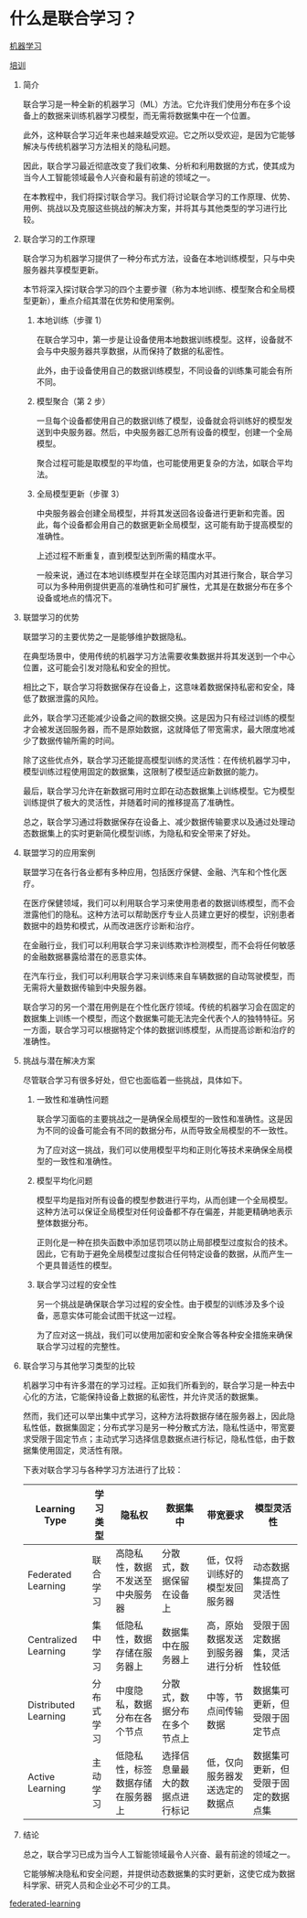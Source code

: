 # 什么是联合学习？

[机器学习](https://www.baeldung.com/cs/category/ai/ml)

[培训](https://www.baeldung.com/cs/tag/training)

1. 简介

    联合学习是一种全新的机器学习（ML）方法。它允许我们使用分布在多个设备上的数据来训练机器学习模型，而无需将数据集中在一个位置。

    此外，这种联合学习近年来也越来越受欢迎。它之所以受欢迎，是因为它能够解决与传统机器学习方法相关的隐私问题。

    因此，联合学习最近彻底改变了我们收集、分析和利用数据的方式，使其成为当今人工智能领域最令人兴奋和最有前途的领域之一。

    在本教程中，我们将探讨联合学习。我们将讨论联合学习的工作原理、优势、用例、挑战以及克服这些挑战的解决方案，并将其与其他类型的学习进行比较。

2. 联合学习的工作原理

    联合学习为机器学习提供了一种分布式方法，设备在本地训练模型，只与中央服务器共享模型更新。

    本节将深入探讨联合学习的四个主要步骤（称为本地训练、模型聚合和全局模型更新），重点介绍其潜在优势和使用案例。

    1. 本地训练（步骤 1）

        在联合学习中，第一步是让设备使用本地数据训练模型。这样，设备就不会与中央服务器共享数据，从而保持了数据的私密性。

        此外，由于设备使用自己的数据训练模型，不同设备的训练集可能会有所不同。

    2. 模型聚合（第 2 步）

        一旦每个设备都使用自己的数据训练了模型，设备就会将训练好的模型发送到中央服务器。然后，中央服务器汇总所有设备的模型，创建一个全局模型。

        聚合过程可能是取模型的平均值，也可能使用更复杂的方法，如联合平均法。

    3. 全局模型更新（步骤 3）

        中央服务器会创建全局模型，并将其发送回各设备进行更新和完善。因此，每个设备都会用自己的数据更新全局模型，这可能有助于提高模型的准确性。

        上述过程不断重复，直到模型达到所需的精度水平。

        一般来说，通过在本地训练模型并在全球范围内对其进行聚合，联合学习可以为多种用例提供更高的准确性和可扩展性，尤其是在数据分布在多个设备或地点的情况下。

3. 联盟学习的优势

    联盟学习的主要优势之一是能够维护数据隐私。

    在典型场景中，使用传统的机器学习方法需要收集数据并将其发送到一个中心位置，这可能会引发对隐私和安全的担忧。

    相比之下，联合学习将数据保存在设备上，这意味着数据保持私密和安全，降低了数据泄露的风险。

    此外，联合学习还能减少设备之间的数据交换。这是因为只有经过训练的模型才会被发送回服务器，而不是原始数据，这就降低了带宽需求，最大限度地减少了数据传输所需的时间。

    除了这些优点外，联合学习还能提高模型训练的灵活性：在传统机器学习中，模型训练过程使用固定的数据集，这限制了模型适应新数据的能力。

    最后，联合学习允许在新数据可用时立即在动态数据集上训练模型。它为模型训练提供了极大的灵活性，并随着时间的推移提高了准确性。

    总之，联合学习通过将数据保存在设备上、减少数据传输要求以及通过处理动态数据集上的实时更新简化模型训练，为隐私和安全带来了好处。

4. 联盟学习的应用案例

    联盟学习在各行各业都有多种应用，包括医疗保健、金融、汽车和个性化医疗。

    在医疗保健领域，我们可以利用联合学习来使用患者的数据训练模型，而不会泄露他们的隐私。这种方法可以帮助医疗专业人员建立更好的模型，识别患者数据中的趋势和模式，从而改进医疗诊断和治疗。

    在金融行业，我们可以利用联合学习来训练欺诈检测模型，而不会将任何敏感的金融数据暴露给潜在的恶意实体。

    在汽车行业，我们可以利用联合学习来训练来自车辆数据的自动驾驶模型，而无需将大量数据传输到中央服务器。

    联合学习的另一个潜在用例是在个性化医疗领域。传统的机器学习会在固定的数据集上训练一个模型，而这个数据集可能无法完全代表个人的独特特征。另一方面，联合学习可以根据特定个体的数据训练模型，从而提高诊断和治疗的准确性。

5. 挑战与潜在解决方案

    尽管联合学习有很多好处，但它也面临着一些挑战，具体如下。

    1. 一致性和准确性问题

        联合学习面临的主要挑战之一是确保全局模型的一致性和准确性。这是因为不同的设备可能会有不同的数据分布，从而导致全局模型的不一致性。

        为了应对这一挑战，我们可以使用模型平均和正则化等技术来确保全局模型的一致性和准确性。

    2. 模型平均化问题

        模型平均是指对所有设备的模型参数进行平均，从而创建一个全局模型。这种方法可以保证全局模型对任何设备都不存在偏差，并能更精确地表示整体数据分布。

        正则化是一种在损失函数中添加惩罚项以防止局部模型过度拟合的技术。因此，它有助于避免全局模型过度拟合任何特定设备的数据，从而产生一个更具普适性的模型。

    3. 联合学习过程的安全性

        另一个挑战是确保联合学习过程的安全性。由于模型的训练涉及多个设备，恶意实体可能会试图干扰这一过程。

        为了应对这一挑战，我们可以使用加密和安全聚合等各种安全措施来确保联合学习过程的完整性。

6. 联合学习与其他学习类型的比较

    机器学习中有许多潜在的学习过程。正如我们所看到的，联合学习是一种去中心化的方法，它能保持设备上数据的私密性，并允许灵活的数据集。

    然而，我们还可以举出集中式学习，这种方法将数据存储在服务器上，因此隐私性低，数据集固定；分布式学习是另一种分散式方法，隐私性适中，带宽要求受限于固定节点；主动式学习选择信息数据点进行标记，隐私性低，由于数据集使用固定，灵活性有限。

    下表对联合学习与各种学习方法进行了比较：

    | Learning Type        | 学习类型  | 隐私权              | 数据集中            | 带宽要求             | 模型灵活性              |
    |----------------------|-------|------------------|-----------------|------------------|--------------------|
    | Federated Learning   | 联合学习  | 高隐私性，数据不发送至中央服务器 | 分散式，数据保留在设备上    | 低，仅将训练好的模型发回服务器  | 动态数据集提高了灵活性        |
    | Centralized Learning | 集中学习  | 低隐私性，数据存储在服务器上   | 数据集中在服务器上       | 高，原始数据发送到服务器进行分析 | 受限于固定数据集，灵活性较低     |
    | Distributed Learning | 分布式学习 | 中度隐私，数据分布在各个节点   | 分散式，数据分布在多个节点上  | 中等，节点间传输数据       | 数据集可更新，但受限于固定节点    |
    | Active Learning      | 主动学习  | 低隐私性，标签数据存储在服务器上 | 选择信息量最大的数据点进行标记 | 低，仅向服务器发送选定的数据点  | 数据集可更新，但受限于固定的数据点集 |

7. 结论

    总之，联合学习已成为当今人工智能领域最令人兴奋、最有前途的领域之一。

    它能够解决隐私和安全问题，并提供动态数据集的实时更新，这使它成为数据科学家、研究人员和企业必不可少的工具。

[federated-learning](https://www.baeldung.com/cs/federated-learning)
